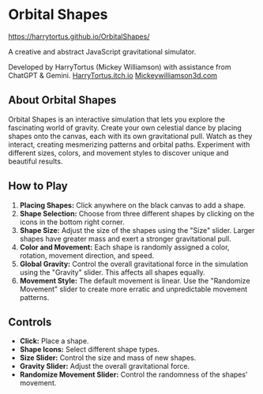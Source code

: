 # Orbital Shapes

https://harrytortus.github.io/OrbitalShapes/

A creative and abstract JavaScript gravitational simulator.

Developed by HarryTortus (Mickey Williamson) with assistance from ChatGPT & Gemini.
[HarryTortus.itch.io](https://harrytortus.itch.io/)
[Mickeywilliamson3d.com](https://mickeywilliamson3d.com)  

## About Orbital Shapes

Orbital Shapes is an interactive simulation that lets you explore the fascinating world of gravity.  Create your own celestial dance by placing shapes onto the canvas, each with its own gravitational pull. Watch as they interact, creating mesmerizing patterns and orbital paths. Experiment with different sizes, colors, and movement styles to discover unique and beautiful results.

## How to Play

1. **Placing Shapes:** Click anywhere on the black canvas to add a shape.
2. **Shape Selection:** Choose from three different shapes by clicking on the icons in the bottom right corner.
3. **Shape Size:** Adjust the size of the shapes using the "Size" slider. Larger shapes have greater mass and exert a stronger gravitational pull.
4. **Color and Movement:** Each shape is randomly assigned a color, rotation, movement direction, and speed.
5. **Global Gravity:** Control the overall gravitational force in the simulation using the "Gravity" slider. This affects all shapes equally.
6. **Movement Style:**  The default movement is linear.  Use the "Randomize Movement" slider to create more erratic and unpredictable movement patterns.

## Controls

* **Click:** Place a shape.
* **Shape Icons:** Select different shape types.
* **Size Slider:** Control the size and mass of new shapes.
* **Gravity Slider:** Adjust the overall gravitational force.
* **Randomize Movement Slider:**  Control the randomness of the shapes' movement.
